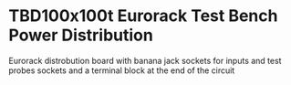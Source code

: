# TBD100x100t Eurorack Test Bench Power Distribution 
 Eurorack distrobution board with banana jack sockets for inputs and test probes sockets and a terminal block at the end of the circuit
